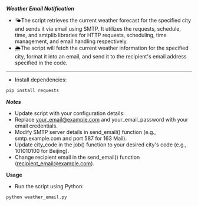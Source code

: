 ***Weather Email Notification***

- 🌤The script retrieves the current weather forecast for the specified city and sends it via email using SMTP. It utilizes the requests, schedule, time, and smtplib libraries for HTTP requests, scheduling, time management, and email handling respectively.
- 🌦️The script will fetch the current weather information for the specified city, format it into an email, and send it to the recipient's email address specified in the code.

***

- Install dependencies:
```sh
pip install requests
```
***Notes***
- Update script with your configuration details:
 - Replace your_email@example.com and your_email_password with your email credentials.
 - Modify SMTP server details in send_email() function (e.g., smtp.example.com and port 587 for 163 Mail).
 - Update city_code in the job() function to your desired city's code (e.g., 101010100 for Beijing).
 - Change recipient email in the send_email() function (recipient_email@example.com).

**Usage**
- Run the script using Python:
```sh
python weather_email.py
```
